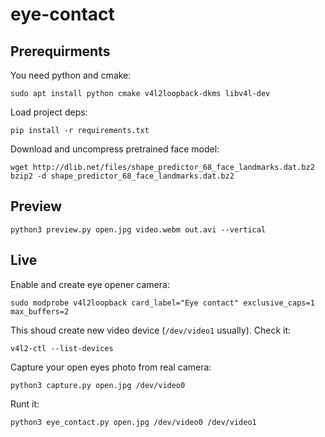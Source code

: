 # eye-contact

## Prerequirments

You need python and cmake:
    
    sudo apt install python cmake v4l2loopback-dkms libv4l-dev

Load project deps:

    pip install -r requirements.txt

Download and uncompress pretrained face model:

    wget http://dlib.net/files/shape_predictor_68_face_landmarks.dat.bz2
    bzip2 -d shape_predictor_68_face_landmarks.dat.bz2

## Preview

    python3 preview.py open.jpg video.webm out.avi --vertical

## Live

Enable and create eye opener camera:

    sudo modprobe v4l2loopback card_label="Eye contact" exclusive_caps=1 max_buffers=2

This shoud create new video device (`/dev/video1` usually). Check it:

    v4l2-ctl --list-devices

Capture your open eyes photo from real camera:
    
    python3 capture.py open.jpg /dev/video0 

Runt it:

    python3 eye_contact.py open.jpg /dev/video0 /dev/video1


